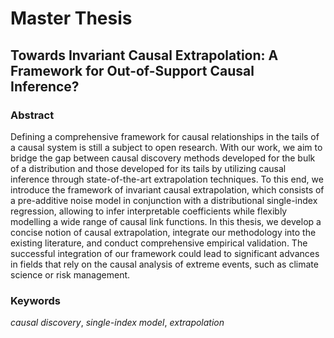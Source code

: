 # Master Thesis
## Towards Invariant Causal Extrapolation: A Framework for Out-of-Support Causal Inference?

### Abstract
Defining a comprehensive framework for causal relationships in the tails of a causal system is still a subject to open research. With our work, we aim to bridge the gap between causal discovery methods developed for the bulk of a distribution and those developed for its tails by utilizing causal inference through state-of-the-art extrapolation techniques. To this end, we introduce the framework of invariant causal extrapolation, which consists of a pre-additive noise model in conjunction with a distributional single-index regression, allowing to infer interpretable coefficients while flexibly modelling a wide range of causal link functions. In this thesis, we develop a concise notion of causal extrapolation, integrate our methodology into the existing literature, and conduct comprehensive empirical validation. The successful integration of our framework could lead to significant advances in fields that rely on the causal analysis of extreme events, such as climate science or risk management.

### Keywords
*causal discovery*, *single-index model*, *extrapolation*
